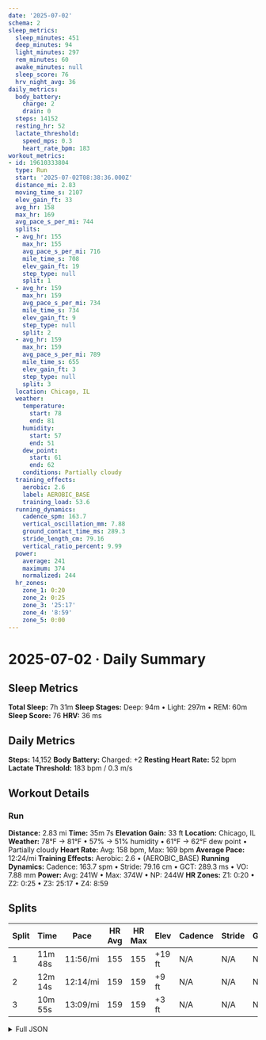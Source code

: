 ```yaml
---
date: '2025-07-02'
schema: 2
sleep_metrics:
  sleep_minutes: 451
  deep_minutes: 94
  light_minutes: 297
  rem_minutes: 60
  awake_minutes: null
  sleep_score: 76
  hrv_night_avg: 36
daily_metrics:
  body_battery:
    charge: 2
    drain: 0
  steps: 14152
  resting_hr: 52
  lactate_threshold:
    speed_mps: 0.3
    heart_rate_bpm: 183
workout_metrics:
- id: 19610333804
  type: Run
  start: '2025-07-02T08:38:36.000Z'
  distance_mi: 2.83
  moving_time_s: 2107
  elev_gain_ft: 33
  avg_hr: 158
  max_hr: 169
  avg_pace_s_per_mi: 744
  splits:
  - avg_hr: 155
    max_hr: 155
    avg_pace_s_per_mi: 716
    mile_time_s: 708
    elev_gain_ft: 19
    step_type: null
    split: 1
  - avg_hr: 159
    max_hr: 159
    avg_pace_s_per_mi: 734
    mile_time_s: 734
    elev_gain_ft: 9
    step_type: null
    split: 2
  - avg_hr: 159
    max_hr: 159
    avg_pace_s_per_mi: 789
    mile_time_s: 655
    elev_gain_ft: 3
    step_type: null
    split: 3
  location: Chicago, IL
  weather:
    temperature:
      start: 78
      end: 81
    humidity:
      start: 57
      end: 51
    dew_point:
      start: 61
      end: 62
    conditions: Partially cloudy
  training_effects:
    aerobic: 2.6
    label: AEROBIC_BASE
    training_load: 53.6
  running_dynamics:
    cadence_spm: 163.7
    vertical_oscillation_mm: 7.88
    ground_contact_time_ms: 289.3
    stride_length_cm: 79.16
    vertical_ratio_percent: 9.99
  power:
    average: 241
    maximum: 374
    normalized: 244
  hr_zones:
    zone_1: 0:20
    zone_2: 0:25
    zone_3: '25:17'
    zone_4: '8:59'
    zone_5: 0:00
---
```

# 2025-07-02 · Daily Summary

## Sleep Metrics
**Total Sleep:** 7h 31m
**Sleep Stages:** Deep: 94m • Light: 297m • REM: 60m
**Sleep Score:** 76
**HRV:** 36 ms

## Daily Metrics
**Steps:** 14,152
**Body Battery:** Charged: +2
**Resting Heart Rate:** 52 bpm
**Lactate Threshold:** 183 bpm / 0.3 m/s

## Workout Details
### Run
**Distance:** 2.83 mi
**Time:** 35m 7s
**Elevation Gain:** 33 ft
**Location:** Chicago, IL
**Weather:** 78°F → 81°F • 57% → 51% humidity • 61°F → 62°F dew point • Partially cloudy
**Heart Rate:** Avg: 158 bpm, Max: 169 bpm
**Average Pace:** 12:24/mi
**Training Effects:** Aerobic: 2.6 • (AEROBIC_BASE)
**Running Dynamics:** Cadence: 163.7 spm • Stride: 79.16 cm • GCT: 289.3 ms • VO: 7.88 mm
**Power:** Avg: 241W • Max: 374W • NP: 244W
**HR Zones:** Z1: 0:20 • Z2: 0:25 • Z3: 25:17 • Z4: 8:59

## Splits

| Split | Time | Pace | HR Avg | HR Max | Elev | Cadence | Stride | GCT | VO |
|-------|------|------|---------|---------|------|---------|--------|-----|-----|
| 1 | 11m 48s | 11:56/mi | 155 | 155 | +19 ft | N/A | N/A | N/A | N/A |
| 2 | 12m 14s | 12:14/mi | 159 | 159 | +9 ft | N/A | N/A | N/A | N/A |
| 3 | 10m 55s | 13:09/mi | 159 | 159 | +3 ft | N/A | N/A | N/A | N/A |


<details>
<summary>Full JSON</summary>

```json
{
  "date": "2025-07-02",
  "schema": 2,
  "sleep_metrics": {
    "sleep_minutes": 451,
    "deep_minutes": 94,
    "light_minutes": 297,
    "rem_minutes": 60,
    "awake_minutes": null,
    "sleep_score": 76,
    "hrv_night_avg": 36
  },
  "daily_metrics": {
    "body_battery": {
      "charge": 2,
      "drain": 0
    },
    "steps": 14152,
    "resting_hr": 52,
    "lactate_threshold": {
      "speed_mps": 0.3,
      "heart_rate_bpm": 183
    }
  },
  "workout_metrics": [
    {
      "id": 19610333804,
      "type": "Run",
      "start": "2025-07-02T08:38:36.000Z",
      "distance_mi": 2.83,
      "moving_time_s": 2107,
      "elev_gain_ft": 33,
      "avg_hr": 158,
      "max_hr": 169,
      "avg_pace_s_per_mi": 744,
      "splits": [
        {
          "avg_hr": 155,
          "max_hr": 155,
          "avg_pace_s_per_mi": 716,
          "mile_time_s": 708,
          "elev_gain_ft": 19,
          "step_type": null,
          "split": 1
        },
        {
          "avg_hr": 159,
          "max_hr": 159,
          "avg_pace_s_per_mi": 734,
          "mile_time_s": 734,
          "elev_gain_ft": 9,
          "step_type": null,
          "split": 2
        },
        {
          "avg_hr": 159,
          "max_hr": 159,
          "avg_pace_s_per_mi": 789,
          "mile_time_s": 655,
          "elev_gain_ft": 3,
          "step_type": null,
          "split": 3
        }
      ],
      "location": "Chicago, IL",
      "weather": {
        "temperature": {
          "start": 78,
          "end": 81
        },
        "humidity": {
          "start": 57,
          "end": 51
        },
        "dew_point": {
          "start": 61,
          "end": 62
        },
        "conditions": "Partially cloudy"
      },
      "training_effects": {
        "aerobic": 2.6,
        "label": "AEROBIC_BASE",
        "training_load": 53.6
      },
      "running_dynamics": {
        "cadence_spm": 163.7,
        "vertical_oscillation_mm": 7.88,
        "ground_contact_time_ms": 289.3,
        "stride_length_cm": 79.16,
        "vertical_ratio_percent": 9.99
      },
      "power": {
        "average": 241,
        "maximum": 374,
        "normalized": 244
      },
      "hr_zones": {
        "zone_1": "0:20",
        "zone_2": "0:25",
        "zone_3": "25:17",
        "zone_4": "8:59",
        "zone_5": "0:00"
      }
    }
  ]
}
```
</details>
